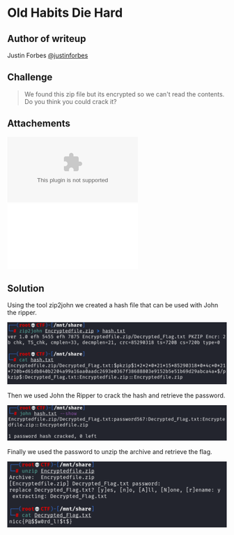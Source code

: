 # Old Habits Die Hard

## Author of writeup

Justin Forbes [@justinforbes](https://twitter.com/justinforbes)

## Challenge

> We found this zip file but its encrypted so we can't read the contents. Do you think you could crack it?

## Attachements

![Encryptedfile.zip](../images/Encryptedfile.zip)
![wordlist.txt](../images/wordlist.txt)

## Solution

Using the tool zip2john we created a hash file that can be used with John the ripper.

![zip2john](../images/zip2john.png)

Then we used John the Ripper to crack the hash and retrieve the password.

![john](../images/cracked.png)

Finally we used the password to unzip the archive and retrieve the flag.

![flag](../images/unzip.png)
